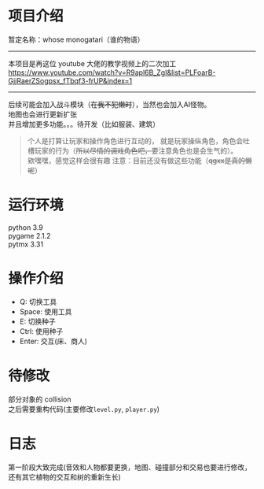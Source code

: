 # 项目介绍

暂定名称：whose monogatari（谁的物语）

---
本项目是再这位 youtube 大佬的教学视频上的二次加工
https://www.youtube.com/watch?v=R9apl6B_ZgI&list=PLFoarB-GjjRaerZSogpsx_fTbqf3-frUP&index=1

---
后续可能会加入战斗模块（~~在我不犯懒时~~），当然也会加入AI怪物。  
地图也会进行更新扩张  
并且增加更多功能。。。待开发（比如服装、建筑）


> 个人是打算让玩家和操作角色进行互动的， 就是玩家操纵角色，角色会吐槽玩家的行为（~~所以尽情的调戏角色吧，~~要注意角色也是会生气的）。  
> 欸嘿嘿，感觉这样会很有趣
> 注意：目前还没有做这些功能（~~qgxx是真的懒呢~~）

# 运行环境
python 3.9  
pygame 2.1.2  
pytmx 3.31  

# 操作介绍
* Q: 切换工具
* Space: 使用工具
* E: 切换种子
* Ctrl: 使用种子
* Enter: 交互(床、商人)

# 待修改
部分对象的 collision  
之后需要重构代码(主要修改`level.py`, `player.py`)

# 日志
第一阶段大致完成(音效和人物都要更换，地图、碰撞部分和交易也要进行修改，还有其它植物的交互和树的重新生长)